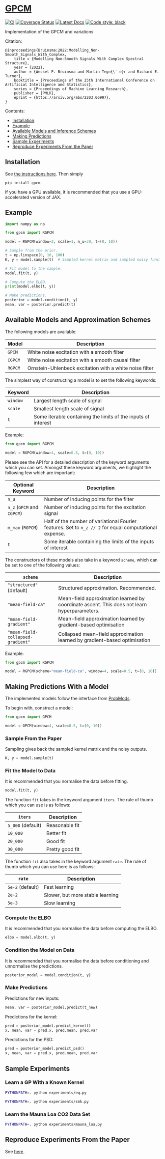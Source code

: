 # [GPCM](http://github.com/wesselb/gpcm)

[![CI](https://github.com/wesselb/gpcm/workflows/CI/badge.svg?branch=master)](https://github.com/wesselb/gpcm/actions?query=workflow%3ACI)
[![Coverage Status](https://coveralls.io/repos/github/wesselb/gpcm/badge.svg?branch=master&service=github)](https://coveralls.io/github/wesselb/gpcm?branch=master)
[![Latest Docs](https://img.shields.io/badge/docs-latest-blue.svg)](https://wesselb.github.io/gpcm)
[![Code style: black](https://img.shields.io/badge/code%20style-black-000000.svg)](https://github.com/psf/black)

Implementation of the GPCM and variations

Citation:

```
@inproceedings{Bruinsma:2022:Modelling_Non-Smooth_Signals_With_Complex,
    title = {Modelling Non-Smooth Signals With Complex Spectral Structure},
    year = {2022},
    author = {Wessel P. Bruinsma and Martin Tegn{\' e}r and Richard E. Turner},
    booktitle = {Proceedings of the 25th International Conference on Artificial Intelligence and Statistics},
    series = {Proceedings of Machine Learning Research},
    publisher = {PMLR},
    eprint = {https://arxiv.org/abs/2203.06997},
}
```

Contents:

- [Installation](#installation)
- [Example](#example)
- [Available Models and Inference Schemes](#available-models-and-approximation-schemes)
- [Making Predictions](#make-predictions)
- [Sample Experiments](#sample-experiments)
- [Reproduce Experiments From the Paper](#reproduce-experiments-from-the-paper)

## Installation

See [the instructions here](https://gist.github.com/wesselb/4b44bf87f3789425f96e26c4308d0adc).
Then simply

```
pip install gpcm
```

If you have a GPU available, it is recommended that you use a GPU-accelerated version 
of JAX.

## Example

```python
import numpy as np

from gpcm import RGPCM

model = RGPCM(window=2, scale=1, n_u=30, t=(0, 10))

# Sample from the prior.
t = np.linspace(0, 10, 100)
K, y = model.sample(t)  # Sampled kernel matrix and sampled noisy function

# Fit model to the sample.
model.fit(t, y)

# Compute the ELBO.
print(model.elbo(t, y))

# Make predictions.
posterior = model.condition(t, y)
mean, var = posterior.predict(t)
```

## Available Models and Approximation Schemes

The following models are available:

| Model | Description |
| - | - |
| `GPCM` | White noise excitation with a smooth filter |
| `CGPCM` | White noise excitation with a smooth causal filter |
| `RGPCM` | Ornstein-Uhlenbeck excitation with a white noise filter |

The simplest way of constructing a model is to set the following keywords:

| Keyword | Description |
| - | - |
| `window` | Largest length scale of signal |
| `scale` | Smallest length scale of signal |
| `t` | Some iterable containing the limits of the inputs of interest |

Example:

```python
from gpcm import RGPCM

model = RGPCM(window=4, scale=0.5, t=(0, 10))
```

Please see the API for a detailed description of the keyword arguments which you can
set.
Amongst these keyword arguments, we highlight the following few which are important:

| Optional Keyword | Description |
| - | - |
| `n_u` | Number of inducing points for the filter |
| `n_z` (`GPCM` and `CGPCM`) | Number of inducing points for the excitation signal |
| `m_max` (`RGPCM`) | Half of the number of variational Fourier features. Set to `n_z // 2` for equal computational expense. |
| `t` | Some iterable containing the limits of the inputs of interest |

The constructors of these models also take in a keyword `scheme`, which can be
set  to one of the following values:

| `scheme` | Description |
| - | - |
| `"structured"` (default) | Structured approximation. Recommended. |
| `"mean-field-ca"` | Mean-field approximation learned by coordinate ascent. This does not learn hyperparameters. |
| `"mean-field-gradient"` | Mean-field approximation learned by gradient-based optimisation |
| `"mean-field-collapsed-gradient"` | Collapsed mean-field approximation learned by gradient-based optimisation |

Example:

```python
from gpcm import RGPCM

model = RGPCM(scheme="mean-field-ca", window=4, scale=0.5, t=(0, 10))
```

## Making Predictions With a Model

The implemented models follow the interface from
[ProbMods](https://github.com/wesselb/probmods).

To begin with, construct a model:

```python
from gpcm import GPCM

model = GPCM(window=4, scale=0.5, t=(0, 10))
```

### Sample From the Paper

Sampling gives back the sampled kernel matrix and the noisy outputs.

```python
K, y = model.sample(t)
```

### Fit the Model to Data

It is recommended that you normalise the data before fitting.

```python
model.fit(t, y)
```

The function `fit` takes in the keyword argument `iters`.
The rule of thumb which you can use is as follows:

| `iters` | Description |
| - | - |
| `5_000` (default) | Reasonable fit |
| `10_000` | Better fit |
| `20_000` | Good fit |
| `30_000` | Pretty good fit |

The function `fit` also takes in the keyword argument `rate`.
The rule of thumb which you can use here is as follows:

| `rate` | Description |
| - | - |
| `5e-2` (default) | Fast learning |
| `2e-2` | Slower, but more stable learning |
| `5e-3` | Slow learning |

### Compute the ELBO

It is recommended that you normalise the data before computing the ELBO.

```python
elbo = model.elbo(t, y)
```

### Condition the Model on Data

It is recommended that you normalise the data before conditioning and unnormalise
the predictions.

```python
posterior_model = model.condition(t, y)
```

### Make Predictions

Predictions for new inputs:
```python
mean, var = posterior_model.predict(t_new)
```

Predictions for the kernel:
```python
pred = posterior_model.predict_kernel()
x, mean, var = pred.x, pred.mean, pred.var
```

Predictions for the PSD:
```python
pred = posterior_model.predict_psd()
x, mean, var = pred.x, pred.mean, pred.var
```

## Sample Experiments

### Learn a GP With a Known Kernel

```bash
PYTHONPATH=. python experiments/eq.py
```

```bash
PYTHONPATH=. python experiments/smk.py
```

### Learn the Mauna Loa CO2 Data Set

```bash
PYTHONPATH=. python experiments/mauna_loa.py
```

## Reproduce Experiments From the Paper

See [here](https://github.com/wesselb/gpcm/tree/master/experiments/paper).
